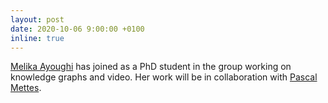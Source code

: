 ```yaml
---
layout: post
date: 2020-10-06 9:00:00 +0100
inline: true
---
```

[Melika Ayoughi](https://twitter.com/melikaayoughi) has joined as a PhD student in the group working on knowledge graphs and video. Her work will be in collaboration with [Pascal Mettes](https://staff.fnwi.uva.nl/p.s.m.mettes/).

